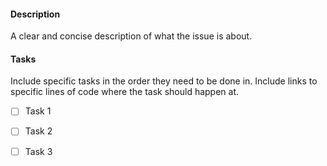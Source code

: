 #### Description
A clear and concise description of what the issue is about.

#### Tasks
Include specific tasks in the order they need to be done in. Include links to specific lines of code where the task should happen at.
- [ ] Task 1
- [ ] Task 2
- [ ] Task 3

